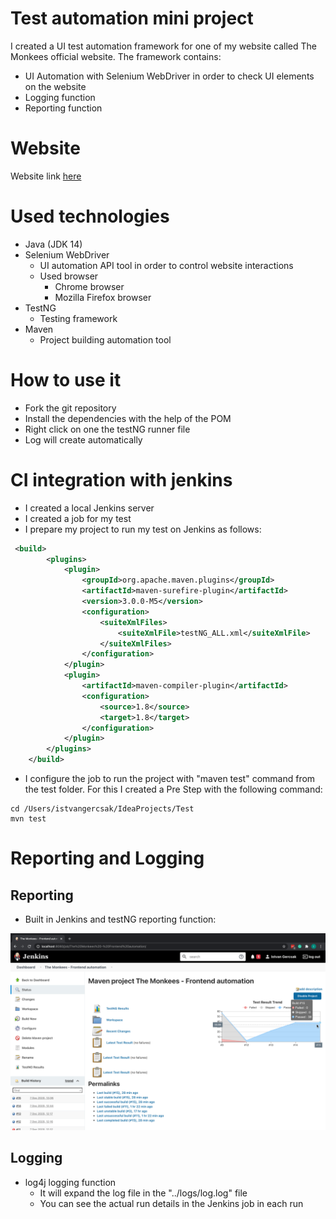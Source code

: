 # Test automation mini project

I created a UI test automation framework for one of my website called The Monkees official website.
The framework contains:
- UI Automation with Selenium WebDriver in order to check UI elements on the website
- Logging function
- Reporting function

# Website

Website link [here](https://istvangercsak.github.io/TheMonkees/)

# Used technologies

- Java (JDK 14)
- Selenium WebDriver
    - UI automation API tool in order to control website interactions
    - Used browser
        - Chrome browser
        - Mozilla Firefox browser
- TestNG
    - Testing framework
- Maven
    - Project building automation tool

# How to use it

- Fork the git repository
- Install the dependencies with the help of the POM
- Right click on one the testNG runner file
- Log will create automatically

# CI integration with jenkins

- I created a local Jenkins server
- I created a job for my test
- I prepare my project to run my test on Jenkins as follows:
```xml
 <build>
        <plugins>
            <plugin>
                <groupId>org.apache.maven.plugins</groupId>
                <artifactId>maven-surefire-plugin</artifactId>
                <version>3.0.0-M5</version>
                <configuration>
                    <suiteXmlFiles>
                        <suiteXmlFile>testNG_ALL.xml</suiteXmlFile>
                    </suiteXmlFiles>
                </configuration>
            </plugin>
            <plugin>
                <artifactId>maven-compiler-plugin</artifactId>
                <configuration>
                    <source>1.8</source>
                    <target>1.8</target>
                </configuration>
            </plugin>
        </plugins>
    </build>
```

- I configure the job to run the project with "maven test" command from the test folder.
For this I created a Pre Step with the following command:

```shell script
cd /Users/istvangercsak/IdeaProjects/Test
mvn test
```

# Reporting and Logging 

## Reporting

- Built in Jenkins and testNG reporting function:

![image](assets/test_result_jenkins.png)

## Logging
- log4j logging function
    - It will expand the log file in the "../logs/log.log" file
    - You can see the actual run details in the Jenkins job in each run